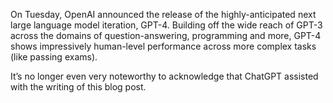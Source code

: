 On Tuesday, OpenAI announced the release of the highly-anticipated next large language model iteration, GPT-4. Building off the wide reach of GPT-3 across the domains of question-answering, programming and more, GPT-4 shows impressively human-level performance across more complex tasks (like passing exams).

It’s no longer even very noteworthy to acknowledge that ChatGPT assisted with the writing of this blog post.
